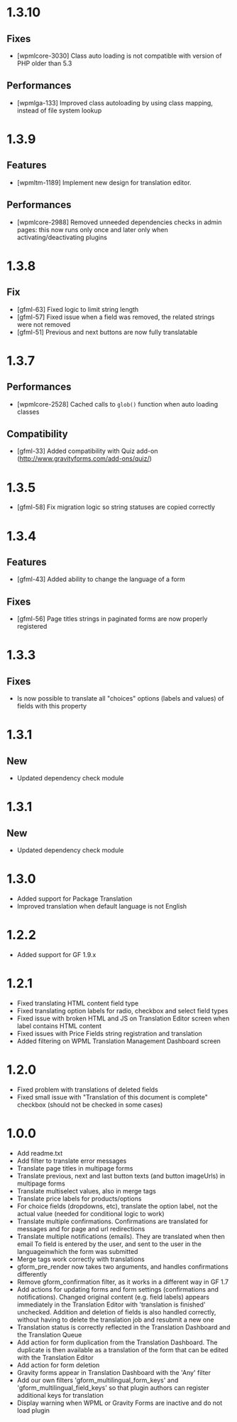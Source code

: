 # 1.3.10

## Fixes
* [wpmlcore-3030] Class auto loading is not compatible with version of PHP older than 5.3

## Performances
* [wpmlga-133] Improved class autoloading by using class mapping, instead of file system lookup

# 1.3.9

## Features
* [wpmltm-1189] Implement new design for translation editor.

## Performances
* [wpmlcore-2988] Removed unneeded dependencies checks in admin pages: this now runs only once and later only when activating/deactivating plugins

# 1.3.8

## Fix
* [gfml-63] Fixed logic to limit string length
* [gfml-57] Fixed issue when a field was removed, the related strings were not removed
* [gfml-51] Previous and next buttons are now fully translatable

# 1.3.7

## Performances
* [wpmlcore-2528] Cached calls to `glob()` function when auto loading classes

## Compatibility
* [gfml-33] Added compatibility with Quiz add-on (http://www.gravityforms.com/add-ons/quiz/)

# 1.3.5
* [gfml-58] Fix migration logic so string statuses are copied correctly

# 1.3.4

## Features
* [gfml-43] Added ability to change the language of a form

## Fixes
* [gfml-56] Page titles strings in paginated forms are now properly registered

# 1.3.3

## Fixes
* Is now possible to translate all "choices" options (labels and values) of fields with this property

# 1.3.1

## New
* Updated dependency check module

# 1.3.1

## New
* Updated dependency check module

# 1.3.0

* Added support for Package Translation
* Improved translation when default language is not English

# 1.2.2

* Added support for GF 1.9.x

# 1.2.1

* Fixed translating HTML content field type
* Fixed translating option labels for radio, checkbox and select field types
* Fixed issue with broken HTML and JS on Translation Editor screen when label contains HTML content
* Fixed issues with Price Fields string registration and translation
* Added filtering on WPML Translation Management Dashboard screen


# 1.2.0

* Fixed problem with translations of deleted fields
* Fixed small issue with "Translation of this document is complete" checkbox (should not be checked in some cases)

# 1.0.0

* Add readme.txt
* Add filter to translate error messages
* Translate page titles in multipage forms
* Translate previous, next and last button texts (and button imageUrls) in multipage forms
* Translate multiselect values, also in merge tags
* Translate price labels for products/options
* For choice fields (dropdowns, etc), translate the option label, not the actual value (needed for conditional logic to work)
* Translate multiple confirmations. Confirmations are translated for messages and for page and url redirections
* Translate multiple notifications (emails). They are translated when then email To field is entered by the user, and sent to the user in the languageinwhich the form was submitted
* Merge tags work correctly with translations
* gform_pre_render now takes two arguments, and handles confirmations differently
* Remove gform_confirmation filter, as it works in a different way in GF 1.7
* Add actions for updating forms and form settings (confirmations and notifications). Changed original content (e.g. field labels) appears immediately in the Translation Editor with 'translation is finished' unchecked. Addition and deletion of fields is also handled correctly, without having to delete the translation job and resubmit a new one
* Translation status is correctly reflected in the Translation Dashboard and the Translation Queue
* Add action for form duplication from the Translation Dashboard. The duplicate is then available as a translation of the form that can be edited with the Translation Editor
* Add action for form deletion
* Gravity forms appear in Translation Dashboard with the 'Any' filter
* Add our own filters 'gform_multilingual_form_keys' and 'gform_multilingual_field_keys' so that plugin authors can register additional keys for translation
* Display warning when WPML or Gravity Forms are inactive and do not load plugin

